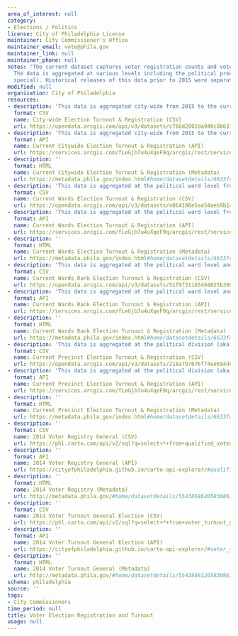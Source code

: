 ```yaml
---
area_of_interest: null
category:
- Elections / Politics
license: City of Philadelphia License
maintainer: City Commissioner's Office
maintainer_email: vote@phila.gov
maintainer_link: null
maintainer_phone: null
notes: "The current dataset captures voter registration counts and voter 'turnout', or the percentage of registered voters who voted in each election, since 2015.
  The data is aggregated at various levels including the political precinct (division), political ward, and city-wide and shows results for different elections (primary, general,
  special). Historical releases of this data prior to 2015 were separate datasets, one for voter turnout and one for voter registration."
modified: null
organization: City of Philadelphia
resources:
- description: 'This data is aggregated city-wide from 2015 to the current available year.'
  format: CSV
  name: City-wide Election Turnout & Registration (CSV)
  url: https://opendata.arcgis.com/api/v3/datasets/c768d2802da940c8b631d8e4ef9f403b_0/downloads/data?format=csv&spatialRefId=4326&where=1%3D1
- description: 'This data is aggregated city-wide from 2015 to the current available year.'
  format: API
  name: Current Citywide Election Turnout & Registration (API)
  url: https://services.arcgis.com/fLeGjb7u4uXqeF9q/arcgis/rest/services/election_turnout_city/FeatureServer/0/query?outFields=*&where=1%3D1
- description: ''
  format: HTML
  name: Current Citywide Election Turnout & Registration (Metadata)
  url: https://metadata.phila.gov/index.html#home/datasetdetails/6633fd84caf00b00299deb53/representationdetails/663407e3caf00b00299e4553/
- description: 'This data is aggregated at the political ward level from 2015 to the current available year.'
  format: CSV
  name: Current Wards Election Turnout & Registration (CSV)
  url: https://opendata.arcgis.com/api/v3/datasets/e864188e5aa54aeb9b1406b4e2e2505d_0/downloads/data?format=csv&spatialRefId=4326&where=1%3D1
- description: 'This data is aggregated at the political ward level from 2015 to the current available year.'
  format: API
  name: Current Wards Election Turnout & Registration (API)
  url: https://services.arcgis.com/fLeGjb7u4uXqeF9q/arcgis/rest/services/election_turnout_ward/FeatureServer/0/query?outFields=*&where=1%3D1
- description: ''
  format: HTML
  name: Current Wards Election Turnout & Registration (Metadata)
  url: https://metadata.phila.gov/index.html#home/datasetdetails/6633fd84caf00b00299deb53/representationdetails/663408552495ad00292706b3/
- description: 'This data is aggregated at the political ward level and displays the Top 5 and Bottom 5 political wards by turnout for each election from 2015 to the current available year.'
  format: CSV
  name: Current Wards Rank Election Turnout & Registration (CSV)
  url: https://opendata.arcgis.com/api/v3/datasets/51f9f31165464025b399a2f98d0c2f4f_0/downloads/data?format=csv&spatialRefId=4326&where=1%3D1
- description: 'This data is aggregated at the political ward level and displays the Top 5 and Bottom 5 political wards by turnout for each election from 2015 to the current available year.'
  format: API
  name: Current Wards Rank Election Turnout & Registration (API)
  url: https://services.arcgis.com/fLeGjb7u4uXqeF9q/arcgis/rest/services/election_turnout_ward_rank_5/FeatureServer/0/query?outFields=*&where=1%3D1
- description: ''
  format: HTML
  name: Current Wards Rank Election Turnout & Registration (Metadata)
  url: https://metadata.phila.gov/index.html#home/datasetdetails/6633fd84caf00b00299deb53/representationdetails/663408811fe0bf00284a7c70/
- description: 'This data is aggregated at the political division (aka precinct) level from 2015 to the current available year.'
  format: CSV
  name: Current Precinct Election Turnout & Registration (CSV)
  url: https://opendata.arcgis.com/api/v3/datasets/218a797676f74ee694dc7a49e5360870_0/downloads/data?format=csv&spatialRefId=4326&where=1%3D1
- description: 'This data is aggregated at the political division (aka precinct) level from 2015 to the current available year.'
  format: API
  name: Current Precinct Election Turnout & Registration (API)
  url: https://services.arcgis.com/fLeGjb7u4uXqeF9q/arcgis/rest/services/election_turnout_division/FeatureServer/0/query?outFields=*&where=1%3D1
- description: ''
  format: HTML
  name: Current Precinct Election Turnout & Registration (Metadata)
  url: https://metadata.phila.gov/index.html#home/datasetdetails/6633fd84caf00b00299deb53/representationdetails/66340816d6478f0028e18ab7/
- description: ''
  format: CSV
  name: 2014 Voter Registry General (CSV)
  url: https://phl.carto.com/api/v2/sql?q=select+*+from+qualified_voter_listing_2014_general_election&format=csv&filename=qualified_voter_listing_2014_general_election&skipfields=cartodb_id,the_geom,the_geom_webmercator
- description: ''
  format: API
  name: 2014 Voter Registry General (API)
  url: https://cityofphiladelphia.github.io/carto-api-explorer/#qualified_voter_listing_2014_general_election
- description: ''
  format: HTML
  name: 2014 Voter Registry (Metadata)
  url: http://metadata.phila.gov/#home/datasetdetails/5543868620583086178c4f83/
- description: ''
  format: CSV
  name: 2014 Voter Turnout General Election (CSV)
  url: https://phl.carto.com/api/v2/sql?q=select+*+from+voter_turnout_general_election_2014&format=csv&filename=voter_turnout_general_election_2014&skipfields=cartodb_id,the_geom,the_geom_webmercator
- description: ''
  format: API
  name: 2014 Voter Turnout General Election (API)
  url: https://cityofphiladelphia.github.io/carto-api-explorer/#voter_turnout_general_election_2014
- description: ''
  format: HTML
  name: 2014 Voter Turnout General (Metadata)
  url: http://metadata.phila.gov/#home/datasetdetails/5543868120583086178c4f73/representationdetails/55438acf9b989a05172d0d82/
schema: philadelphia
source: ''
tags:
- City Commissioners
time_period: null
title: Voter Election Registration and Turnout
usage: null
---
```

